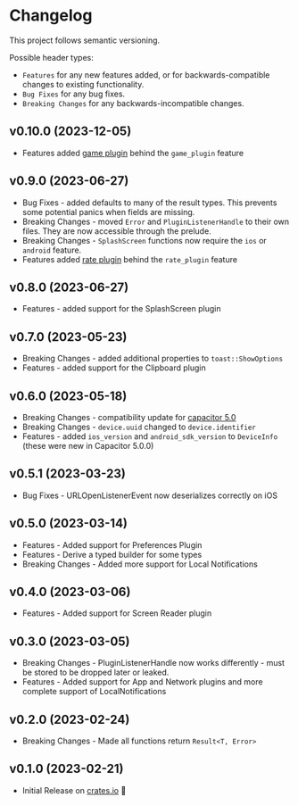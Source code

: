 # Changelog

This project follows semantic versioning.

Possible header types:

- `Features` for any new features added, or for backwards-compatible
  changes to existing functionality.
- `Bug Fixes` for any bug fixes.
- `Breaking Changes` for any backwards-incompatible changes.

## v0.10.0 (2023-12-05)
- Features added [game plugin](https://github.com/openforge/capacitor-game-connect) behind the `game_plugin` feature

## v0.9.0 (2023-06-27)

- Bug Fixes - added defaults to many of the result types. This prevents some potential panics when fields are missing.
- Breaking Changes - moved `Error` and `PluginListenerHandle` to their own files. They are now accessible through the prelude.
- Breaking Changes - `SplashScreen` functions now require the `ios` or `android` feature.
- Features added [rate plugin](https://github.com/Nodonisko/capacitor-rate-app) behind the `rate_plugin` feature


## v0.8.0 (2023-06-27)

- Features - added support for the SplashScreen plugin

## v0.7.0 (2023-05-23)

- Breaking Changes - added additional properties to `toast::ShowOptions`
- Features - added support for the Clipboard plugin

## v0.6.0 (2023-05-18)

- Breaking Changes - compatibility update for [capacitor 5.0](https://capacitorjs.com/docs/updating/5-0)
- Breaking Changes - `device.uuid` changed to `device.identifier`
- Features - added `ios_version` and `android_sdk_version` to `DeviceInfo` (these were new in Capacitor 5.0.0)

## v0.5.1 (2023-03-23)

- Bug Fixes - URLOpenListenerEvent now deserializes correctly on iOS

## v0.5.0 (2023-03-14)

- Features - Added support for Preferences Plugin
- Features - Derive a typed builder for some types
- Breaking Changes - Added more support for Local Notifications

## v0.4.0 (2023-03-06)

- Features - Added support for Screen Reader plugin

## v0.3.0 (2023-03-05)

- Breaking Changes - PluginListenerHandle now works differently - must be stored to be dropped later or leaked.
- Features - Added support for App and Network plugins and more complete support of LocalNotifications

## v0.2.0 (2023-02-24)

- Breaking Changes - Made all functions return `Result<T, Error>`

## v0.1.0 (2023-02-21)

- Initial Release on [crates.io] :tada:

[crates.io]: https://crates.io/crates/capacitor_bindings
